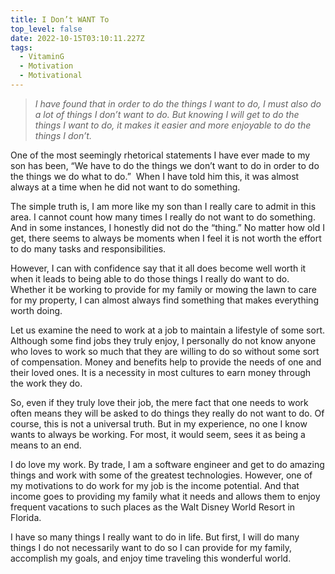 ```yaml
---
title: I Don’t WANT To
top_level: false
date: 2022-10-15T03:10:11.227Z
tags:
  - VitaminG
  - Motivation
  - Motivational
---
```

> *I have found that in order to do the things I want to do, I must also do a lot of things I don’t want to do. But knowing I will get to do the things I want to do, it makes it easier and more enjoyable to do the things I don’t.*

One of the most seemingly rhetorical statements I have ever made to my son has been, “We have to do the things we don’t want to do in order to do the things we do what to do.”  When I have told him this, it was almost always at a time when he did not want to do something. 

The simple truth is, I am more like my son than I really care to admit in this area. I cannot count how many times I really do not want to do something. And in some instances, I honestly did not do the “thing.” No matter how old I get, there seems to always be moments when I feel it is not worth the effort to do many tasks and responsibilities.

However, I can with confidence say that it all does become well worth it when it leads to being able to do those things I really do want to do. Whether it be working to provide for my family or mowing the lawn to care for my property, I can almost always find something that makes everything worth doing.

Let us examine the need to work at a job to maintain a lifestyle of some sort. Although some find jobs they truly enjoy, I personally do not know anyone who loves to work so much that they are willing to do so without some sort of compensation. Money and benefits help to provide the needs of one and their loved ones. It is a necessity in most cultures to earn money through the work they do.

So, even if they truly love their job, the mere fact that one needs to work often means they will be asked to do things they really do not want to do. Of course, this is not a universal truth. But in my experience, no one I know wants to always be working. For most, it would seem, sees it as being a means to an end.

I do love my work. By trade, I am a software engineer and get to do amazing things and work with some of the greatest technologies. However, one of my motivations to do work for my job is the income potential. And that income goes to providing my family what it needs and allows them to enjoy frequent vacations to such places as the Walt Disney World Resort in Florida.

I have so many things I really want to do in life. But first, I will do many things I do not necessarily want to do so I can provide for my family, accomplish my goals, and enjoy time traveling this wonderful world.